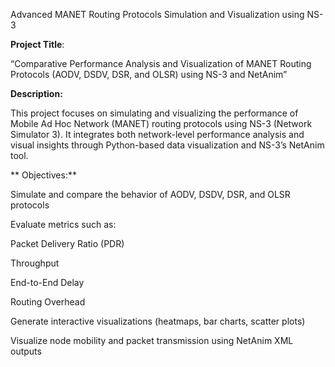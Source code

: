  Advanced MANET Routing Protocols Simulation and Visualization using NS-3
 
 **Project Title**:

“Comparative Performance Analysis and Visualization of MANET Routing Protocols (AODV, DSDV, DSR, and OLSR) using NS-3 and NetAnim”

 **Description:**

This project focuses on simulating and visualizing the performance of Mobile Ad Hoc Network (MANET) routing protocols using NS-3 (Network Simulator 3).
It integrates both network-level performance analysis and visual insights through Python-based data visualization and NS-3’s NetAnim tool.

** Objectives:**

Simulate and compare the behavior of AODV, DSDV, DSR, and OLSR protocols

Evaluate metrics such as:

Packet Delivery Ratio (PDR)

Throughput

End-to-End Delay

Routing Overhead

Generate interactive visualizations (heatmaps, bar charts, scatter plots)

Visualize node mobility and packet transmission using NetAnim XML outputs
